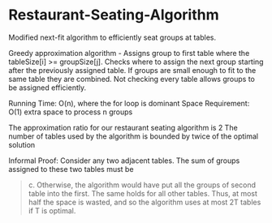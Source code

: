 # Restaurant-Seating-Algorithm
Modified next-fit algorithm to efficiently seat groups at tables.

Greedy approximation algorithm - Assigns group to first table where the tableSize[i]  >= groupSize[j].
Checks where to assign the next group starting after the previously assigned table.
If groups are small enough to fit to the same table they are combined.
Not checking every table allows groups to be assigned efficiently.


Running Time: O(n), where the for loop is dominant
Space Requirement: O(1) extra space to process n groups

The approximation ratio for our restaurant seating algorithm is 2
The number of tables used by the algorithm is bounded by twice of the optimal solution

Informal Proof: Consider any two adjacent tables. The sum of groups assigned to these two tables must be 
> c. Otherwise, the algorithm would have put all the groups of second table into the first. The same holds for all other tables. Thus, at most half the space is wasted, and so the algorithm uses at most 2T tables if T is optimal.
